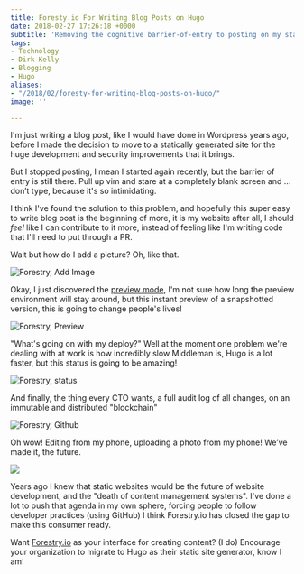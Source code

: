 ```yaml
---
title: Foresty.io For Writing Blog Posts on Hugo
date: 2018-02-27 17:26:18 +0000
subtitle: 'Removing the cognitive barrier-of-entry to posting on my static site. '
tags:
- Technology
- Dirk Kelly
- Blogging
- Hugo
aliases:
- "/2018/02/foresty-for-writing-blog-posts-on-hugo/"
image: ''

---
```

I'm just writing a blog post, like I would have done in Wordpress years ago, before I made the decision to move to a statically generated site for the huge development and security improvements that it brings.

But I stopped posting, I mean I started again recently, but the barrier of entry is still there. Pull up vim and stare at a completely blank screen and ... don’t type, because it's so intimidating.

I think I've found the solution to this problem, and hopefully this super easy to write blog post is the beginning of more, it is my website after all, I should _feel_ like I can contribute to it more, instead of feeling like I'm writing code that I'll need to put through a PR.

Wait but how do I add a picture? Oh, like that.

![Forestry, Add Image](/uploads/2018/02/28/forestry-image.png "Forestry, Add Image")

Okay, I just discovered the [preview mode](http://ksqus-uroa767a.preview.forestry.io/2018/02/foresty-for-writing-blog-posts-on-hugo/ "Forestry Preview"), I'm not sure how long the preview environment will stay around, but this instant preview of a snapshotted version, this is going to change people's lives!

![Forestry, Preview](/uploads/2018/02/28/forestry-preview.png "Forestry, Preview")

"What's going on with my deploy?" Well at the moment one problem we're dealing with at work is how incredibly slow Middleman is, Hugo is a lot faster, but this status is going to be amazing!

![Forestry, status](/uploads/2018/02/28/forestry-status.png "Forestry, status")

And finally, the thing every CTO wants, a full audit log of all changes, on an immutable and distributed "blockchain"

![Forestry, Github](/uploads/2018/02/28/forestry-github.png "Forestry, Github")

Oh wow! Editing from my phone, uploading a photo from my phone! We’ve made it, the future.

![](/uploads/2018/02/28/35B96409-EE8A-47AF-B819-DEEBCB223373.png)

Years ago I knew that static websites would be the future of website development, and the "death of content management systems". I've done a lot to push that agenda in my own sphere, forcing people to follow developer practices (using GitHub) I think Forestry.io has closed the gap to make this consumer ready.

Want [Forestry.io](https://forestry.io "forestry.io") as your interface for creating content? (I do) Encourage your organization to migrate to Hugo as their static site generator, know I am!

